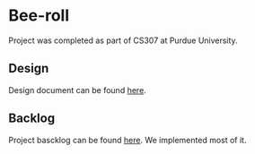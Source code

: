 # Bee-roll

Project was completed as part of CS307 at Purdue University.

## Design 
Design document can be found [here](https://github.com/deniskilseev/Bee-roll/blob/main/docs/Design%20Document.pdf).

## Backlog
Project bascklog can be found [here](https://github.com/deniskilseev/Bee-roll/blob/main/docs/Backlog.pdf). We implemented most of it.
